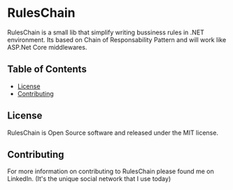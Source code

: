 # RulesChain

RulesChain is a small lib that simplify writing bussiness rules in .NET environment. Its based on Chain of Responsability Pattern and will work like ASP.Net Core middlewares.

## Table of Contents ##

- [License](#license)
- [Contributing](#contributing)

## License ##

RulesChain is Open Source software and released under the MIT license.

## Contributing ##

For more information on contributing to RulesChain please found me on LinkedIn. (It's the unique social network that I use today)

